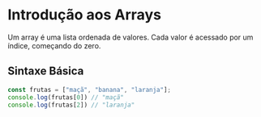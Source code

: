 # Introdução aos Arrays

Um array é uma lista ordenada de valores. Cada valor é acessado por um índice, começando do zero.

## Sintaxe Básica

```js
const frutas = ["maçã", "banana", "laranja"];
console.log(frutas[0]) // "maçã"
console.log(frutas[2]) // "laranja"
```